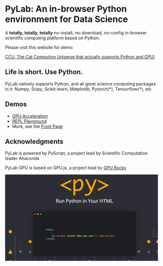 
# PyLab: An in-browser Python environment for Data Science 
A **totally, totally, totally** no-install, no-download, no-config in-browser scientific computing platform based on Python. 

Please visit this website for demo:

[CCU, The Cat Computing Universe that actually supports Python and GPU!](https://cat-computing-universe.github.io/PyLab/)

## Life is short. Use Python. 
PyLab natively supports Python, and all great science computing packages in it: Numpy, Scipy, Scikit-learn, Matplotlib, Pytorch(\*), Tensorflow(\*), etc. 

## Demos
* [GPU Acceleration](https://bboczeng.github.io/PyLab/demo/matrix/gpu_accelerate.html)
* [REPL Playground](https://bboczeng.github.io/PyLab/demo/repl.html)
* More, see the [Front Page](https://cat-computing-universe.github.io/PyLab/)

## Acknowledgments 
PyLab is powered by PyScript, a project lead by Scientific Computation leader Anaconda

PyLab GPU is based on GPU.js, a project lead by [GPU Rocks](https://gpu.rocks/#/)

![](imgs/pyscript.png)
